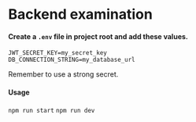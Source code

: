 # Backend examination

#### Create a `.env` file in project root and add these values.
```
JWT_SECRET_KEY=my_secret_key
DB_CONNECTION_STRING=my_database_url
```
Remember to use a strong secret.

#### Usage
`npm run start`
`npm run dev`